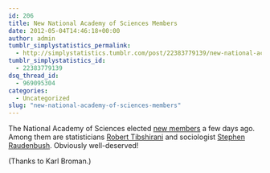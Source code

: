 ```yaml
---
id: 206
title: New National Academy of Sciences Members
date: 2012-05-04T14:46:18+00:00
author: admin
tumblr_simplystatistics_permalink:
  - http://simplystatistics.tumblr.com/post/22383779139/new-national-academy-of-sciences-members
tumblr_simplystatistics_id:
  - 22383779139
dsq_thread_id:
  - 969095304
categories:
  - Uncategorized
slug: "new-national-academy-of-sciences-members"
---
```

The National Academy of Sciences elected <a href="http://www.nasonline.org/news-and-multimedia/news/2012_05_01_NAS_Election.html" target="_blank">new members</a> a few days ago. Among them are statisticians <a href="http://www.google.com/url?sa=t&rct=j&q=&esrc=s&source=web&cd=1&ved=0CGoQFjAA&url=http%3A%2F%2Fwww-stat.stanford.edu%2F~tibs%2F&ei=E9ijT9feLajo0gGo3byuCQ&usg=AFQjCNH9sYoebTZ858PQOmkuwC8XR7CZtA&sig2=H8W1CQVbC-ypebfWgFQCcQ" target="_blank">Robert Tibshirani</a> and sociologist <a href="http://sociology.uchicago.edu/people/faculty/raudenbush.shtml" target="_blank">Stephen Raudenbush</a>. Obviously well-deserved!

(Thanks to Karl Broman.)
